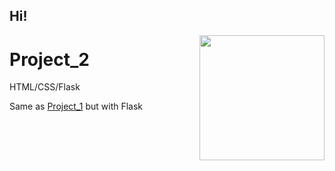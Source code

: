 ## Hi! 

<img align='right' src='https://media.giphy.com/media/bcKmIWkUMCjVm/giphy.gif' width='200"'>

# Project_2
HTML/CSS/Flask

Same as [Project_1]([https://github.com/NiuNai25/Project_1]) but with Flask

